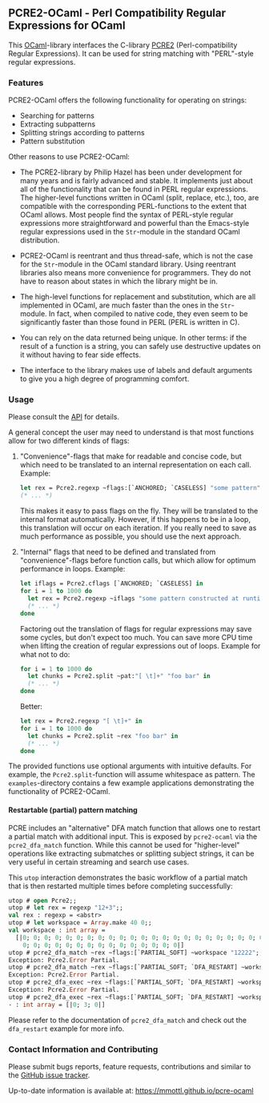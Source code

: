 ## PCRE2-OCaml - Perl Compatibility Regular Expressions for OCaml

This [OCaml](https://www.ocaml.org)-library interfaces the C-library
[PCRE2](https://www.pcre.org) (Perl-compatibility Regular Expressions).  It can be
used for string matching with "PERL"-style regular expressions.

### Features

PCRE2-OCaml offers the following functionality for operating on strings:

  * Searching for patterns
  * Extracting subpatterns
  * Splitting strings according to patterns
  * Pattern substitution

Other reasons to use PCRE2-OCaml:

  * The PCRE2-library by Philip Hazel has been under development for many
    years and is fairly advanced and stable.  It implements just about all
    of the functionality that can be found in PERL regular expressions.
    The higher-level functions written in OCaml (split, replace, etc.),
    too, are compatible with the corresponding PERL-functions to the extent
    that OCaml allows.  Most people find the syntax of PERL-style regular
    expressions more straightforward and powerful than the Emacs-style regular
    expressions used in the `Str`-module in the standard OCaml distribution.

  * PCRE2-OCaml is reentrant and thus thread-safe, which is not the case
    for the `Str`-module in the OCaml standard library.  Using reentrant
    libraries also means more convenience for programmers.  They do not
    have to reason about states in which the library might be in.

  * The high-level functions for replacement and substitution, which are all
    implemented in OCaml, are much faster than the ones in the `Str`-module.
    In fact, when compiled to native code, they even seem to be significantly
    faster than those found in PERL (PERL is written in C).

  * You can rely on the data returned being unique.  In other terms: if
    the result of a function is a string, you can safely use destructive
    updates on it without having to fear side effects.

  * The interface to the library makes use of labels and default arguments
    to give you a high degree of programming comfort.

### Usage

Please consult the [API](https://mmottl.github.io/pcre-ocaml/api/pcre)
for details.

A general concept the user may need to understand is that most functions
allow for two different kinds of flags:

  1. "Convenience"-flags that make for readable and concise code, but which
     need to be translated to an internal representation on each call.
     Example:

     ```ocaml
     let rex = Pcre2.regexp ~flags:[`ANCHORED; `CASELESS] "some pattern" in
     (* ... *)
     ```

     This makes it easy to pass flags on the fly.  They will be translated to
     the internal format automatically.  However, if this happens to be in a
     loop, this translation will occur on each iteration.  If you really need
     to save as much performance as possible, you should use the next approach.

  2. "Internal" flags that need to be defined and translated from
     "convenience"-flags before function calls, but which allow for optimum
     performance in loops.  Example:

     ```ocaml
     let iflags = Pcre2.cflags [`ANCHORED; `CASELESS] in
     for i = 1 to 1000 do
       let rex = Pcre2.regexp ~iflags "some pattern constructed at runtime" in
       (* ... *)
     done
     ```

      Factoring out the translation of flags for regular expressions may
      save some cycles, but don't expect too much.  You can save more CPU
      time when lifting the creation of regular expressions out of loops.
      Example for what not to do:

      ```ocaml
      for i = 1 to 1000 do
        let chunks = Pcre2.split ~pat:"[ \t]+" "foo bar" in
        (* ... *)
      done
      ```

      Better:

      ```ocaml
      let rex = Pcre2.regexp "[ \t]+" in
      for i = 1 to 1000 do
        let chunks = Pcre2.split ~rex "foo bar" in
        (* ... *)
      done
      ```

The provided functions use optional arguments with intuitive defaults.  For
example, the `Pcre2.split`-function will assume whitespace as pattern.  The
`examples`-directory contains a few example applications demonstrating the
functionality of PCRE2-OCaml.

#### Restartable (partial) pattern matching

PCRE includes an "alternative" DFA match function that allows one to restart
a partial match with additional input.  This is exposed by `pcre2-ocaml` via
the `pcre2_dfa_match` function.  While this cannot be used for "higher-level"
operations like extracting submatches or splitting subject strings, it can
be very useful in certain streaming and search use cases.

This `utop` interaction demonstrates the basic workflow of a partial match
that is then restarted multiple times before completing successfully:

```ocaml
utop # open Pcre2;;
utop # let rex = regexp "12+3";;
val rex : regexp = <abstr>
utop # let workspace = Array.make 40 0;;
val workspace : int array =
  [|0; 0; 0; 0; 0; 0; 0; 0; 0; 0; 0; 0; 0; 0; 0; 0; 0; 0; 0; 0; 0; 0; 0; 0; 0;
    0; 0; 0; 0; 0; 0; 0; 0; 0; 0; 0; 0; 0; 0; 0|]
utop # pcre2_dfa_match ~rex ~flags:[`PARTIAL_SOFT] ~workspace "12222";;
Exception: Pcre2.Error Partial.
utop # pcre2_dfa_match ~rex ~flags:[`PARTIAL_SOFT; `DFA_RESTART] ~workspace "2222222";;
Exception: Pcre2.Error Partial.
utop # pcre2_dfa_exec ~rex ~flags:[`PARTIAL_SOFT; `DFA_RESTART] ~workspace "2222222";;
Exception: Pcre2.Error Partial.
utop # pcre2_dfa_exec ~rex ~flags:[`PARTIAL_SOFT; `DFA_RESTART] ~workspace "223xxxx";;
- : int array = [|0; 3; 0|]
```

Please refer to the documentation of `pcre2_dfa_match` and check out the
`dfa_restart` example for more info.

### Contact Information and Contributing

Please submit bugs reports, feature requests, contributions and similar to
the [GitHub issue tracker](https://github.com/mmottl/pcre-ocaml/issues).

Up-to-date information is available at: <https://mmottl.github.io/pcre-ocaml>
